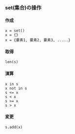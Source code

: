 
### set(集合)の操作

#### 作成

    x = set()
    x = {}
    x = {要素1, 要素2, 要素3, .....}

#### 取得

    len(s)

#### 演算

    x in s
    x not in s
    s <= x
    s < x
    s >= x
    s > x

#### 変更

    s.add(x)
